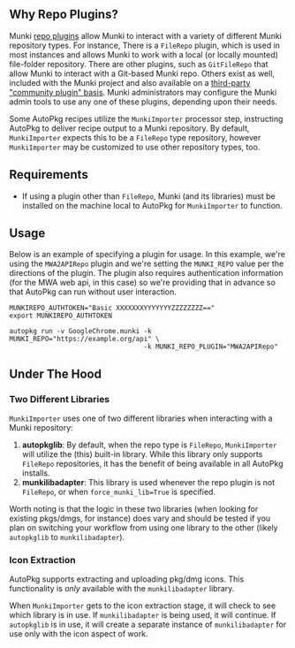 ## Why Repo Plugins?

Munki [repo plugins](https://github.com/munki/munki/wiki/Repo-Plugins) allow Munki to interact with a variety of different Munki repository types. For instance, There is a `FileRepo` plugin, which is used in most instances and allows Munki to work with a local (or locally mounted) file-folder repository. There are other plugins, such as `GitFileRepo` that allow Munki to interact with a Git-based Munki repo. Others exist as well, included with the Munki project and also available on a [third-party "community plugin" basis](https://github.com/munki/munki/wiki/Repo-Plugins#community-plugins). Munki administrators may configure the Munki admin tools to use any one of these plugins, depending upon their needs.

Some AutoPkg recipes utilize the `MunkiImporter` processor step, instructing AutoPkg to deliver recipe output to a Munki repository. By default, `MunkiImporter` expects this to be a `FileRepo` type repository, however `MunkiImporter` may be customized to use other repository types, too.  

## Requirements

- If using a plugin other than `FileRepo`, Munki (and its libraries) must be installed on the machine local to AutoPkg for `MunkiImporter` to function.

## Usage

Below is an example of specifying a plugin for usage. In this example, we're using the `MWA2APIRepo` plugin and we're setting the `MUNKI_REPO` value per the directions of the plugin. The plugin also requires authentication information (for the MWA web api, in this case) so we're providing that in advance so that AutoPkg can run without user interaction.

```
MUNKIREPO_AUTHTOKEN="Basic XXXXXXXYYYYYYYZZZZZZZZ=="
export MUNKIREPO_AUTHTOKEN

autopkg run -v GoogleChrome.munki -k MUNKI_REPO="https://example.org/api" \
                                  -k MUNKI_REPO_PLUGIN="MWA2APIRepo"
```

## Under The Hood

### Two Different Libraries

`MunkiImporter` uses one of two different libraries when interacting with a Munki repository:

1. **autopkglib**: By default, when the repo type is `FileRepo`, `MunkiImporter` will utilize the (this) built-in library. While this library only supports `FileRepo` repositories, it has the benefit of being available in all AutoPkg installs.
2. **munkilibadapter**: This library is used whenever the repo plugin is not `FileRepo`, or when `force_munki_lib=True` is specified. 

Worth noting is that the logic in these two libraries (when looking for existing pkgs/dmgs, for instance) does vary and should be tested if you plan on switching your workflow from using one library to the other (likely `autopkglib` to `munkilibadapter`).

### Icon Extraction

AutoPkg supports extracting and uploading pkg/dmg icons. This functionality is _only_ available with the `munkilibadapter` library. 

When `MunkiImporter` gets to the icon extraction stage, it will check to see which library is in use. If `munkilibadapter` is being used, it will continue. If `autopkglib` is in use, it will create a separate instance of `munkilibadapter` for use only with the icon aspect of work.
